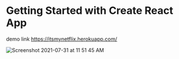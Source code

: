 # Getting Started with Create React App
demo link 
https://itsmynetflix.herokuapp.com/


![Screenshot 2021-07-31 at 11 51 45 AM](https://user-images.githubusercontent.com/68275293/127731567-4c1945cf-98a2-41c8-bb3a-dee9d3d990bb.png)
